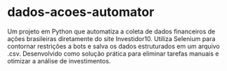 # dados-acoes-automator
Um projeto em Python que automatiza a coleta de dados financeiros de ações brasileiras diretamente do site Investidor10. Utiliza Selenium para contornar restrições a bots e salva os dados estruturados em um arquivo .csv. Desenvolvido como solução prática para eliminar tarefas manuais e otimizar a análise de investimentos.
